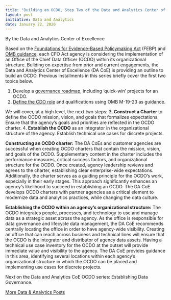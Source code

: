```yaml
---
title: "Building an OCDO, Step Two of the Data and Analytics Center of Excellence Approach"
layout: post
initiative: Data and Analytics
date: January 22, 2020
---
```

By the Data and Analytics Center of Excellence


Based on the <a href="https://www.congress.gov/bill/115th-congress/house-bill/4174/text"> Foundations for Evidence-Based 
Policymaking Act</a> (FEBP) and <a href="https://www.whitehouse.gov/wp-content/uploads/2019/07/M-19-23.pdf"> OMB 
guidance</a>,  each CFO Act agency is considering the implementation of an Office of the Chief Data Officer (OCDO) within its organizational structure. Building on expertise from prior and current engagements, the Data and Analytics Center of Excellence (DA CoE) is providing an outline to build an OCDO. Previous installments in this series briefly cover the first two topics below. 

1. Develop a <a href="https://coe.gsa.gov/2019/10/07/da-update-6.html"> governance roadmap</a>, including ‘quick-win’ projects for an OCDO. 
2. <a href="https://coe.gsa.gov/2019/06/25/da-update-4.html"> Define the CDO role<a/> and qualifications using OMB M-19-23 as guidance.

We will cover, at a high level, the next two steps:
3. **Construct a Charter** to define the OCDO mission, vision, and goals that formalizes expectations. Ensure that the agency’s 
goals and priorities are reflected in the OCDO charter.
4. **Establish the OCDO** as an integrator in the organizational structure of the agency. Establish technical use cases for 
discrete projects.

**Constructing an OCDO charter:** The DA CoEs and customer agencies are successful when creating OCDO charters that contain the 
mission, vision, and goals of the OCDO. Supplementary content in the charter includes the performance measures, critical 
success factors, and organizational structure for the OCDO. Once created, agency leadership reviews and agrees to the charter, 
establishing clear enterprise-wide expectations. Additionally, the charter serves as a guiding principle for the OCDO’s work, 
especially in their early stages. This approach significantly enhances an agency’s likelihood to succeed in establishing an 
OCDO. The DA CoE develops OCDO charters with partner agencies as a critical element to modernize data and analytics practices, 
while changing the data culture.

**Establishing the OCDO within an agency’s organizational structure:** The OCDO integrates people, processes, and technology to 
use and manage data as a strategic asset across the agency. As the office is responsible for data governance and lifecycle 
data management, the DA CoE recommends centrally locating the office in order to have agency-wide visibility. Creating an 
office that can reach across business and technical lines will ensure that the OCDO is the integrator and distributor of 
agency data assets. Having a technical use case inventory for the OCDO at the outset will provide immediate value and 
visibility to the agency. The DA CoE provides guidance in this area, identifying several locations within each agency’s 
organizational structure in which the OCDO can be placed and implementing use cases for discrete projects.

Next on the Data and Analytics CoE OCDO series: Establishing Data Governance.

<a href="{{site.baseurl}}/coe/data-analytics.html#coe-updates" class="usa-button">More Data & Analytics Posts</a>
